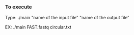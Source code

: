 ### To execute
Type: ./main "name of the input file" "name of the output file"


EX: ./main FAST.fastq circular.txt
